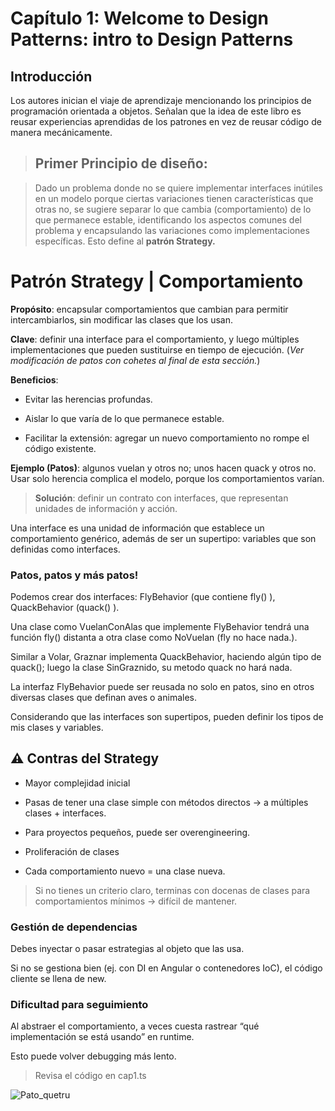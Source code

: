 # Capítulo 1: Welcome to Design Patterns: intro to Design Patterns

## Introducción

Los autores inician el viaje de aprendizaje mencionando los principios de programación orientada a objetos. Señalan que la idea de este libro es reusar experiencias aprendidas de los patrones en vez de reusar código de manera mecánicamente.


> ## Primer Principio de diseño:

> Dado un problema donde no se quiere implementar interfaces inútiles en un modelo porque ciertas variaciones tienen características que otras no, se sugiere separar lo que cambia (comportamiento) de lo que permanece estable, identificando los aspectos comunes del problema y encapsulando las variaciones como implementaciones específicas. Esto define al **patrón Strategy.**

# Patrón Strategy | Comportamiento

**Propósito**: encapsular comportamientos que cambian para permitir intercambiarlos, sin modificar las clases que los usan.

**Clave**: definir una interface para el comportamiento, y luego múltiples implementaciones que pueden sustituirse en tiempo de ejecución. (*Ver modificación de patos con cohetes al final de esta sección.*)

**Beneficios**:

- Evitar las herencias profundas.

- Aislar lo que varía de lo que permanece estable.

- Facilitar la extensión: agregar un nuevo comportamiento no rompe el código existente.

**Ejemplo (Patos)**: algunos vuelan y otros no; unos hacen quack y otros no. Usar solo herencia complica el modelo, porque los comportamientos varían.

> **Solución**: definir un contrato con interfaces, que representan unidades de información y acción.

Una interface es una unidad de información que establece un comportamiento genérico, además de ser un supertipo: variables que son definidas como interfaces.

### Patos, patos y más patos!
Podemos crear dos interfaces: FlyBehavior (que contiene fly() ), QuackBehavior (quack() ).

Una clase como VuelanConAlas que implemente FlyBehavior tendrá una función fly() distanta a otra clase como NoVuelan (fly no hace nada.).

Similar a Volar, Graznar implementa QuackBehavior, haciendo algún tipo de quack(); luego la clase SinGraznido, su metodo quack no hará nada.

La interfaz FlyBehavior puede ser reusada no solo en patos, sino en otros diversas clases que definan aves o animales.

Considerando que las interfaces son supertipos, pueden definir los tipos de mis clases y variables.


## ⚠️ Contras del Strategy

- Mayor complejidad inicial

- Pasas de tener una clase simple con métodos directos → a múltiples clases + interfaces.

- Para proyectos pequeños, puede ser overengineering.

 -  Proliferación de clases

- Cada comportamiento nuevo = una clase nueva.

> Si no tienes un criterio claro, terminas con docenas de clases para comportamientos mínimos → difícil de mantener.

### Gestión de dependencias

Debes inyectar o pasar estrategias al objeto que las usa.

Si no se gestiona bien (ej. con DI en Angular o contenedores IoC), el código cliente se llena de new.

### Dificultad para seguimiento

Al abstraer el comportamiento, a veces cuesta rastrear “qué implementación se está usando” en runtime.

Esto puede volver debugging más lento.

> Revisa el código en cap1.ts

![Pato_quetru](https://www.redobservadores.cl/wp-content/uploads/2024/08/Quetru-volador-Benjamin-Gallardo.png)